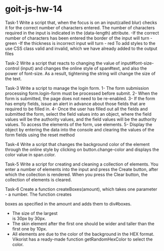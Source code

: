 # goit-js-hw-14
Task-1
Write a script that, when the focus is on an input(called blur) checks it for the correct number of characters entered.
The number of characters required in the input is indicated in the (data-length) attribute.
-If the correct number of characters has been entered the border of the input will turn - green
-If the thickness is incorrect input will turn - red
To add styles to the use CSS class valid and invalid, which we have already added to the output files

Task-2
Write a script that reacts to changing the value of input#font-size-control (input) and changes the online style of span#text, and also the power of font-size. 
As a result, tightening the string will change the size of the text.

Task-3
Write a script to manage the login form.
1- The form submission processing form.login-form must be processed before submit.
2- When the form is submitted, the page does not need to be re-enabled.
3- If the form has empty fields, issue an alert in advance about those fields that are required to be filled in.
4- Once the user has filled out all the fields and submitted the form, select the field values ​​into an object, where the field values ​​will be the authority values, and the field values ​​will be the authority values. To access the elements of the form, use elements.
5- Display the object by entering the data into the console and clearing the values ​​of the form fields using the reset method

Task-4
Write a script that changes the background color of the <body> element through the online style by clicking on button.change-color and displays the color value in span.color.

Task-5
Write a script for creating and cleaning a collection of elements. You enter a number of elements into the input and press the Create button, after which the collection is rendered. When you press the Clear button, the collection of elements is cleared.

Task-6
Create a function createBoxes(amount), which takes one parameter - a number. The function creates <div> boxes as specified in the amount and adds them to div#boxes.

- The size of the largest <div> is 30px by 30px.
- The skin element after the first one should be wider and taller than the first one by 10px.
- All elements are due to the color of the background in the HEX format. Vikorist has a ready-made function getRandomHexColor to select the color.
